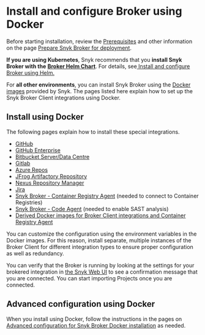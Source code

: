 # Install and configure Broker using Docker

Before starting installation, review the [Prerequisites](../prepare-snyk-broker-for-deployment.md#prerequisites-for-snyk-broker) and other information on the page [Prepare Snyk Broker for deployment](../prepare-snyk-broker-for-deployment.md).

**If you are using Kubernetes**, Snyk recommends that you **install Snyk Broker with the** [**Broker Helm Chart**](https://github.com/snyk/snyk-broker-helm). For details, see[ Install and configure Broker using Helm.](install-and-configure-broker-using-helm.md)

For **all other environments**, you can install Snyk Broker using the [Docker images](https://github.com/snyk/broker) provided by Snyk. The pages listed here explain how to set up the Snyk Broker Client integrations using Docker.

## Install using Docker

The following pages explain how to install these special integrations.

* [GitHub](github-prerequisites-and-steps-to-install-and-configure-broker/broker-example-set-up-snyk-broker-with-github.md)
* [GitHub Enterprise](github-enterprise-prerequisites-and-steps-to-install-and-configure-broker/setup-broker-with-github-enterprise.md)
* [Bitbucket Server/Data Centre](bitbucket-server-data-center-prerequisites-and-steps-to-install-and-configure-broker/data-center.md)
* [Gitlab](gitlab-prerequisites-and-steps-to-install-and-configure-broker/setup-broker-with-gitlab.md)
* [Azure Repos](azure-repos-prerequisites-and-steps-to-install-and-configure-broker/setup-broker-with-azure-repos.md)
* [JFrog Artifactory Repository](artifactory-repository-install-and-configure-broker/set-up-snyk-broker-with-artifactory-repository.md)
* [Nexus Repository Manager](nexus-repository-prerequisites-and-steps-to-install-and-configure-broker/set-up-snyk-broker-with-nexus-repository-manager.md)
* [Jira](jira-prerequisites-and-steps-to-install-and-configure-broker/setup-broker-with-jira.md)
* [Snyk Broker - Container Registry Agent](../snyk-broker-container-registry-agent/) (needed to connect to Container Registries)
* [Snyk Broker - Code Agent](../snyk-broker-code-agent/) (needed to enable SAST analysis)
* [Derived Docker images for Broker Client integrations and Container Registry Agent](derived-docker-images-for-broker-client-integrations-and-container-registry-agent.md)

You can customize the configuration using the environment variables in the Docker images. For this reason, install separate, multiple instances of the Broker Client for different integration types to ensure proper configuration as well as redundancy.

You can verify that the Broker is running by looking at the settings for your brokered integration in [the Snyk Web UI](https://app.snyk.io) to see a confirmation message that you are connected. You can start importing Projects once you are connected.

## Advanced configuration using Docker

When you install using Docker, follow the instructions in the pages on [Advanced configuration for Snyk Broker Docker installation](advanced-configuration-for-snyk-broker-docker-installation/) as needed.

##

